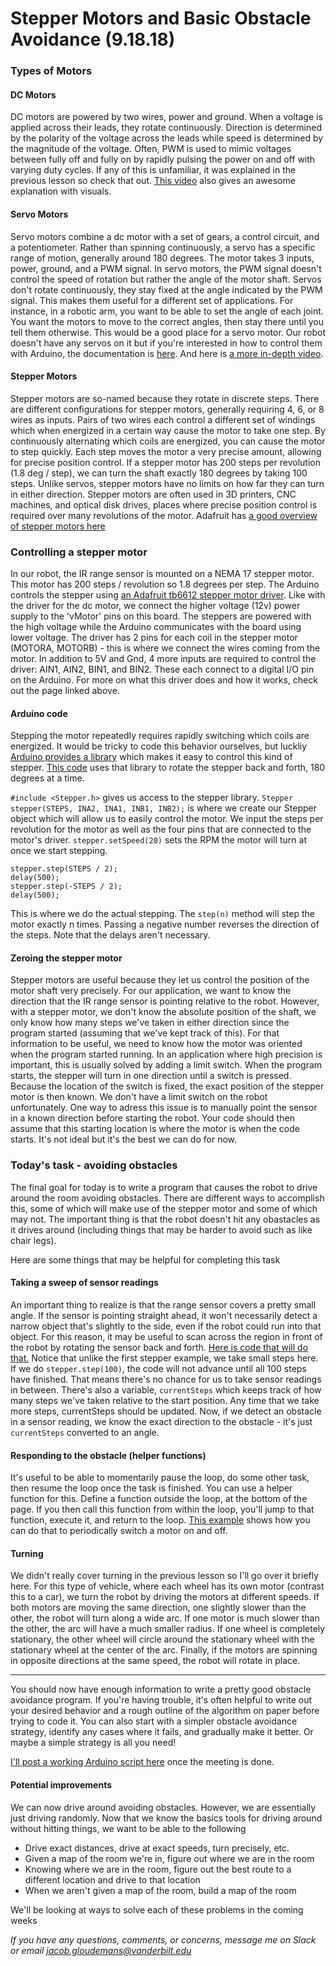 # Stepper Motors and Basic Obstacle Avoidance (9.18.18)

### Types of Motors


#### DC Motors

DC motors are powered by two wires, power and ground. When a voltage is applied across their leads, they rotate continuously. Direction is determined by the polarity of the voltage across the leads while speed is determined by the magnitude of the voltage. Often, PWM is used to mimic voltages between fully off and fully on by rapidly pulsing the power on and off with varying duty cycles. If any of this is unfamiliar, it was explained in the previous lesson so check that out. [This video](https://www.youtube.com/watch?v=GQLED3gmONg) also gives an awesome explanation with visuals.

#### Servo Motors

Servo motors combine a dc motor with a set of gears, a control circuit, and a potentiometer. Rather than spinning continuously, a servo has a specific range of motion, generally around 180 degrees. The motor takes 3 inputs, power, ground, and a PWM signal. In servo motors, the PWM signal doesn't control the speed of rotation but rather the angle of the motor shaft. Servos don't rotate continuously, they stay fixed at the angle indicated by the PWM signal. This makes them useful for a different set of applications. For instance, in a robotic arm, you want to be able to set the angle of each joint. You want the motors to move to the correct angles, then stay there until you tell them otherwise. This would be a good place for a servo motor. Our robot doesn't have any servos on it but if you're interested in how to control them with Arduino, the documentation is [here](https://www.arduino.cc/en/reference/servo). And here is [a more in-depth video](https://www.youtube.com/watch?v=J8atdmEqZsc). 

#### Stepper Motors

Stepper motors are so-named because they rotate in discrete steps. There are different configurations for stepper motors, generally requiring 4, 6, or 8 wires as inputs. Pairs of two wires each control a different set of windings which when energized in a certain way cause the motor to take one step. By continuously alternating which coils are energized, you can cause the motor to step quickly. Each step moves the motor a very precise amount, allowing for precise position control. If a stepper motor has 200 steps per revolution (1.8 deg / step), we can turn the shaft exactly 180 degrees by taking 100 steps. Unlike servos, stepper motors have no limits on how far they can turn in either direction. Stepper motors are often used in 3D printers, CNC machines, and optical disk drives, places where precise position control is required over many revolutions of the motor. Adafruit has [a good overview of stepper motors here](https://learn.adafruit.com/all-about-stepper-motors/what-is-a-stepper-motor)

### Controlling a stepper motor

In our robot, the IR range sensor is mounted on a NEMA 17 stepper motor. This motor has 200 steps / revolution so 1.8 degrees per step. The Arduino controls the stepper using [an Adafruit tb6612 stepper motor driver](https://learn.adafruit.com/adafruit-tb6612-h-bridge-dc-stepper-motor-driver-breakout/overview). Like with the driver for the dc motor, we connect the higher voltage (12v) power supply to the 'vMotor' pins on this board. The steppers are powered with the high voltage while the Arduino communicates with the board using lower voltage. The driver has 2 pins for each coil in the stepper motor (MOTORA, MOTORB) - this is where we connect the wires coming from the motor. In addition to 5V and Gnd, 4 more inputs are required to control the driver: AIN1, AIN2, BIN1, and BIN2. These each connect to a digital I/O pin on the Arduino. For more on what this driver does and how it works, check out the page linked above.

#### Arduino code

Stepping the motor repeatedly requires rapidly switching which coils are energized. It would be tricky to code this behavior ourselves, but luckliy [Arduino provides a library](https://www.arduino.cc/en/Reference/Stepper) which makes it easy to control this kind of stepper. [This code](https://github.com/vanderbiltrobotics/Programming-Workshops/tree/master/code/9-18-steppers-obstacle-avoidance/BasicStepperMotorControl) uses that library to rotate the stepper back and forth, 180 degrees at a time.

`#include <Stepper.h>` gives us access to the stepper library. `Stepper stepper(STEPS, INA2, INA1, INB1, INB2);` is where we create our Stepper object which will allow us to easily control the motor. We input the steps per revolution for the motor as well as the four pins that are connected to the motor's driver. `stepper.setSpeed(20)` sets the RPM the motor will turn at once we start stepping.

```
stepper.step(STEPS / 2);
delay(500);
stepper.step(-STEPS / 2);
delay(500);
```
This is where we do the actual stepping. The `step(n)` method will step the motor exactly n times. Passing a negative number reverses the direction of the steps. Note that the delays aren't necessary.


#### Zeroing the stepper motor

Stepper motors are useful because they let us control the position of the motor shaft very precisely. For our application, we want to know the direction that the IR range sensor is pointing relative to the robot. However, with a stepper motor, we don't know the absolute position of the shaft, we only know how many steps we've taken in either direction since the program started (assuming that we've kept track of this). For that information to be useful, we need to know how the motor was oriented when the program started running. In an application where high precision is important, this is usually solved by adding a limit switch. When the program starts, the stepper will turn in one direction until a switch is pressed. Because the location of the switch is fixed, the exact position of the stepper motor is then known. We don't have a limit switch on the robot unfortunately. One way to adress this issue is to manually point the sensor in a known direction before starting the robot. Your code should then assume that this starting location is where the motor is when the code starts. It's not ideal but it's the best we can do for now. 

### Today's task - avoiding obstacles

The final goal for today is to write a program that causes the robot to drive around the room avoiding obstacles. There are different ways to accomplish this, some of which will make use of the stepper motor and some of which may not. The important thing is that the robot doesn't hit any obastacles as it drives around (including things that may be harder to avoid such as like chair legs). 

Here are some things that may be helpful for completing this task

#### Taking a sweep of sensor readings

An important thing to realize is that the range sensor covers a pretty small angle. If the sensor is pointing straight ahead, it won't necessarily detect a narrow object that's slightly to the side, even if the robot could run into that object. For this reason, it may be useful to scan across the region in front of the robot by rotating the sensor back and forth. [Here is code that will do that.]() Notice that unlike the first stepper example, we take small steps here. If we do `stepper.step(100)`, the code will not advance until all 100 steps have finished. That means there's no chance for us to take sensor readings in between. There's also a variable, `currentSteps` which keeps track of how many steps we've taken relative to the start position. Any time that we take more steps, currentSteps should be updated. Now, if we detect an obstacle in a sensor reading, we know the exact direction to the obstacle - it's just `currentSteps` converted to an angle. 


#### Responding to the obstacle (helper functions)

It's useful to be able to momentarily pause the loop, do some other task, then resume the loop once the task is finished. You can use a helper function for this. Define a function outside the loop, at the bottom of the page. If you then call this function from within the loop, you'll jump to that function, execute it, and return to the loop. [This example]() shows how you can do that to periodically switch a motor on and off.

#### Turning

We didn't really cover turning in the previous lesson so I'll go over it briefly here. For this type of vehicle, where each wheel has its own motor (contrast this to a car), we turn the robot by driving the motors at different speeds. If both motors are moving the same direction, one slightly slower than the other, the robot will turn along a wide arc. If one motor is much slower than the other, the arc will have a much smaller radius. If one wheel is completely stationary, the other wheel will circle around the stationary wheel with the stationary wheel at the center of the arc. Finally, if the motors are spinning in opposite directions at the same speed, the robot will rotate in place.

---

You should now have enough information to write a pretty good obstacle avoidance program. If you're having trouble, it's often helpful to write out your desired behavior and a rough outline of the algorithm on paper before trying to code it. You can also start with a simpler obstacle avoidance strategy, identify any cases where it fails, and gradually make it better. Or maybe a simple strategy is all you need!

[I'll post a working Arduino script here]() once the meeting is done.

#### Potential improvements

We can now drive around avoiding obstacles. However, we are essentially just driving randomly. Now that we know the basics tools for driving around without hitting things, we want to be able to the following 
- Drive exact distances, drive at exact speeds, turn precisely, etc.
- Given a map of the room we're in, figure out where we are in the room
- Knowing where we are in the room, figure out the best route to a different location and drive to that location
- When we aren't given a map of the room, build a map of the room

We'll be looking at ways to solve each of these problems in the coming weeks


*If you have any questions, comments, or concerns, message me on Slack or email jacob.gloudemans@vanderbilt.edu*